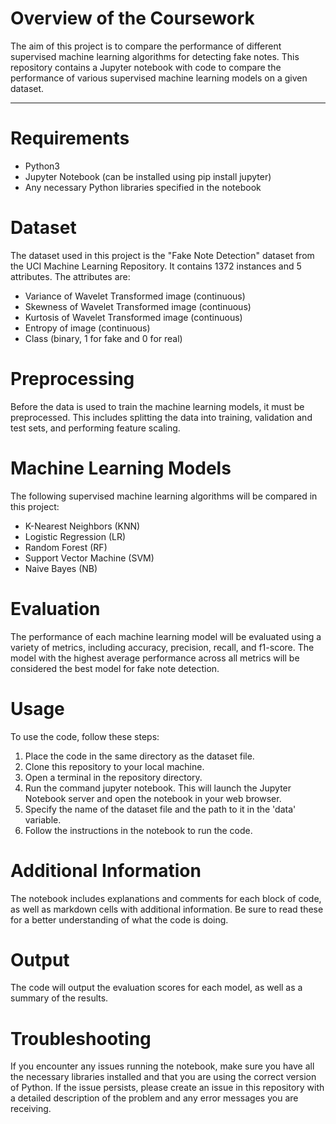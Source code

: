 # Overview of the Coursework

The aim of this project is to compare the performance of different supervised machine learning algorithms for detecting fake notes. This repository contains a Jupyter notebook with code to compare the performance of various supervised machine learning models on a given dataset.

***

# Requirements
* Python3
* Jupyter Notebook (can be installed using pip install jupyter)
* Any necessary Python libraries specified in the notebook

# Dataset

The dataset used in this project is the "Fake Note Detection" dataset from the UCI Machine Learning Repository. It contains 1372 instances and 5 attributes. The attributes are:

* Variance of Wavelet Transformed image (continuous)
* Skewness of Wavelet Transformed image (continuous)
* Kurtosis of Wavelet Transformed image (continuous)
* Entropy of image (continuous)
* Class (binary, 1 for fake and 0 for real)

# Preprocessing
Before the data is used to train the machine learning models, it must be preprocessed. This includes splitting the data into training, validation and test sets, and performing feature scaling.

# Machine Learning Models
The following supervised machine learning algorithms will be compared in this project:

* K-Nearest Neighbors (KNN)
* Logistic Regression (LR)
* Random Forest (RF)
* Support Vector Machine (SVM)
* Naive Bayes (NB)

# Evaluation
The performance of each machine learning model will be evaluated using a variety of metrics, including accuracy, precision, recall, and f1-score. The model with the highest average performance across all metrics will be considered the best model for fake note detection.

# Usage
To use the code, follow these steps:

1. Place the code in the same directory as the dataset file.
2. Clone this repository to your local machine.
3. Open a terminal in the repository directory.
4. Run the command jupyter notebook. This will launch the Jupyter Notebook server and open the notebook in your web browser.
5. Specify the name of the dataset file and the path to it in the 'data' variable.
6. Follow the instructions in the notebook to run the code.

# Additional Information
The notebook includes explanations and comments for each block of code, as well as markdown cells with additional information. Be sure to read these for a better understanding of what the code is doing.


# Output
The code will output the evaluation scores for each model, as well as a summary of the results.

# Troubleshooting
If you encounter any issues running the notebook, make sure you have all the necessary libraries installed and that you are using the correct version of Python. If the issue persists, please create an issue in this repository with a detailed description of the problem and any error messages you are receiving.
